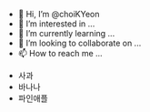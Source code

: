 - 👋 Hi, I’m @choiKYeon
- 👀 I’m interested in ...
- 🌱 I’m currently learning ...
- 💞️ I’m looking to collaborate on ...
- 📫 How to reach me ...

<!---
choiKYeon/choiKYeon is a ✨ special ✨ repository because its `README.md` (this file) appears on your GitHub profile.
You can click the Preview link to take a look at your changes.
--->
<ul>
<li>
  사과
</li>
  <li>
  바나나
</li>
  <li>
  파인애플
</li>
</ul>
